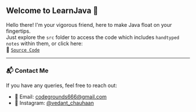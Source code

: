 ## Welcome to LearnJava 👋

Hello there! I'm your vigorous friend, here to make Java float on your fingertips.  
Just explore the `src` folder to access the code which includes `handtyped notes` within them, or click here:  
🔗 [`Source Code`](https://github.com/VedisVigourous/LearnJava/tree/master/src)

---

### 📬 Contact Me

If you have any queries, feel free to reach out:

- 📧 Email: [codegrounds666@gmail.com](mailto:codegrounds666@gmail.com)
- 📸 Instagram: [@vedant_chauhaan](https://www.instagram.com/vedant_chauhaan)

